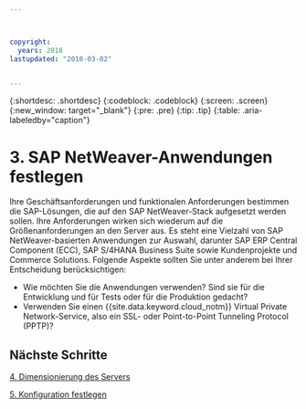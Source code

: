 ```yaml
---



copyright:
  years: 2018
lastupdated: "2018-03-02"


---
```


{:shortdesc: .shortdesc}
{:codeblock: .codeblock}
{:screen: .screen}
{:new_window: target="_blank"}
{:pre: .pre}
{:tip: .tip}
{:table: .aria-labeledby="caption"}


# 3. SAP NetWeaver-Anwendungen festlegen

Ihre Geschäftsanforderungen und funktionalen Anforderungen bestimmen die SAP-Lösungen, die auf den SAP NetWeaver-Stack aufgesetzt werden sollen. Ihre Anforderungen wirken sich wiederum auf die Größenanforderungen an den Server aus. Es steht eine Vielzahl von SAP NetWeaver-basierten Anwendungen zur Auswahl, darunter SAP ERP Central Component (ECC), SAP S/4HANA Business Suite sowie Kundenprojekte und Commerce Solutions. Folgende Aspekte sollten Sie unter anderem bei Ihrer Entscheidung berücksichtigen:

  * Wie möchten Sie die Anwendungen verwenden? Sind sie für die Entwicklung und für Tests oder für die Produktion gedacht?
  * Verwenden Sie einen {{site.data.keyword.cloud_notm}} Virtual Private Network-Service, also ein SSL- oder Point-to-Point Tunneling Protocol (PPTP)?
  
## Nächste Schritte

  [4. Dimensionierung des Servers](/docs/infrastructure/sap-netweaver/sap-size-server.html)
  
  [5. Konfiguration festlegen](/docs/infrastructure/sap-netweaver/sap-determine-configuration.html)
